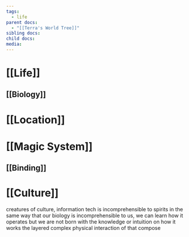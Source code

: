 ```yaml
---
tags:
  - life
parent docs:
  - "[[Terra's World Tree]]"
sibling docs: 
child docs: 
media:
---
```

# [[Life]]

## [[Biology]]

# [[Location]]

# [[Magic System]]

## [[Binding]]

# [[Culture]]
creatures of culture, information tech is incomprehensible to spirits in the same way that our biology is incomprehensible to us, we can learn how it operates but we are not born with the knowledge or intuition on how it works
the layered complex physical interaction of that compose 